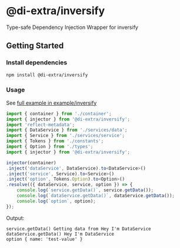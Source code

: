 # @di-extra/inversify

Type-safe Dependency Injection Wrapper for inversify

## Getting Started

### Install dependencies

```bash
npm install @di-extra/inversify
```

### Usage

See [full example in example/inversify](https://github.com/thaitype/di-extra/tree/main/examples/inversify)

```typescript
import { container } from './container';
import { injector } from '@di-extra/inversify';
import 'reflect-metadata';
import { DataService } from './services/data';
import { Service } from './services/service';
import { Tokens } from './constants';
import { Option } from './types';
import { injector } from '@di-extra/inversify';

injector(container)
.inject('dataService', DataService).to<DataService>()
.inject('service', Service).to<Service>()
.inject('option', Tokens.Option).to<Option>()
.resolve(({ dataService, service, option }) => {
    console.log(`service.getData()`, service.getData());
    console.log(`dataService.getData()`, dataService.getData());
    console.log(`option`, option);
});
```

Output:

```
service.getData() Getting data from Hey I'm DataService
dataService.getData() Hey I'm DataService
option { name: 'test-value' }
```